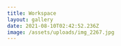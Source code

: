 ```yaml
---
title: Workspace
layout: gallery
date: 2021-08-10T02:42:52.236Z
image: /assets/uploads/img_2267.jpg
---
```

